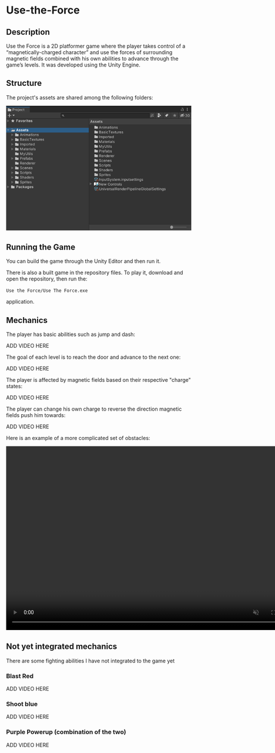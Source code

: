 # Use-the-Force

## Description

Use the Force is a 2D platformer game where the player takes control of a “magnetically-charged character” and use the forces of surrounding magnetic fields combined with his own abilities to advance through the game’s levels. It was developed using the Unity Engine.

## Structure

The project's assets are shared among the following folders:

<img title="Project" alt="Alt text" src="./README_stuff/Project.png">

## Running the Game

You can build the game through the Unity Editor and then run it.

There is also a built game in the repository files. To play it, download and open the repository, then run the:

`Use the Force/Use The Force.exe`

application.

## Mechanics

The player has basic abilities such as jump and dash:

ADD VIDEO HERE

The goal of each level is to reach the door and advance to the next one:

ADD VIDEO HERE

The player is affected by magnetic fields based on their respective "charge" states:

ADD VIDEO HERE

The player can change his own charge to reverse the direction magnetic fields push him towards:

ADD VIDEO HERE

Here is an example of a more complicated set of obstacles:

<video controls="" width="800" height="500" muted="" loop="" autoplay="">
    <source src="https://github.com/niksakkas/Use-the-Force/blob/main/README_stuff/Multiple_Obstacles_Example.mp4" type="video/mp4">
</video>

## Not yet integrated mechanics

There are some fighting abilities I have not integrated to the game yet

### Blast Red

ADD VIDEO HERE

### Shoot blue

ADD VIDEO HERE

### Purple Powerup (combination of the two)

ADD VIDEO HERE

<!-- https://user-images.githubusercontent.com/50372934/208545806-7fa3e4cd-245f-48ab-84ff-52f6d6bfd624.mp4 -->
